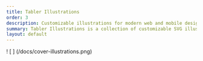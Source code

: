 ```yaml
---
title: Tabler Illustrations
order: 3
description: Customizable illustrations for modern web and mobile designs.
summary: Tabler Illustrations is a collection of customizable SVG illustrations for your web project. Explore our library of illustrations to enhance your web development experience.
layout: default
---
```


! [ ] (/docs/cover-illustrations.png) 
